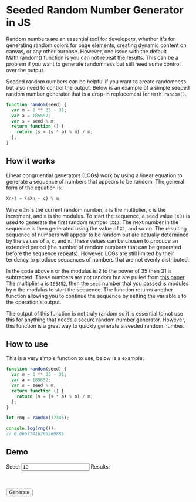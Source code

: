 # Seeded Random Number Generator in JS

Random numbers are an essential tool for developers, whether it's for generating random colors for page elements, creating dynamic content on canvas, or any other purpose. However, one issue with the default Math.random() function is you can not repeat the results. This can be a problem if you want to generate randomness but still need some control over the output.

Seeded random numbers can be helpful if you want to create randomness but also need to control the output. Below is an example of a simple seeded random number generator that is a drop-in replacement for `Math.random()`.

<example>

```javascript
function random(seed) {
  var m = 2 ** 35 - 31;
  var a = 185852;
  var s = seed % m;
  return function () {
    return (s = (s * a) % m) / m;
  };
}
```

</example>

## How it works

Linear congruential generators (LCGs) work by using a linear equation to generate a sequence of numbers that appears to be random. The general form of the equation is:

```javascript
Xn+1 = (aXn + c) % m
```

Where `Xn` is the current random number, `a` is the multiplier, `c` is the increment, and `m` is the modulus. To start the sequence, a seed value `(X0)` is used to generate the first random number `(X1)`. The next number in the sequence is then generated using the value of `X1`, and so on. The resulting sequence of numbers will appear to be random but are actually determined by the values of `a`, `c`, and `m`. These values can be chosen to produce an extended period (the number of random numbers that can be generated before the sequence repeats). However, LCGs are still limited by their tendency to produce sequences of numbers that are not evenly distributed.

In the code above `m` or the modulus is 2 to the power of 35 then 31 is subtracted. These numbers are not random but are pulled from [this paper](https://www.ams.org/journals/mcom/1999-68-225/S0025-5718-99-00996-5/S0025-5718-99-00996-5.pdf). The multiplier `a` is `185852`, then the `seed` number that you passed is modules by `m` the modulus to start the sequence. The function returns another function allowing you to continue the sequence by setting the variable `s` to the operation's output.

The output of this function is not truly random so it is essential to not use this for anything that needs a secure random number generator. However, this function is a great way to quickly generate a seeded random number.

## How to use

This is a very simple function to use, below is a example:

```javascript
function random(seed) {
  var m = 2 ** 35 - 31;
  var a = 185852;
  var s = seed % m;
  return function () {
    return (s = (s * a) % m) / m;
  };
}

let rng = random(12345);

console.log(rng());
// 0.06677416799560885
```

## Demo

<demo>
Seed: <input type="number" value="10" onchange="changeSeed()" id="val"/>
Results: <code id="rng"></code>

<br/><br/>
<input type="button" onclick="genRandom()" value="Generate"/>

<script>
function random(seed) {
    var m = 2 ** 35 - 31
    var a = 185852
    var s = seed % m
    return function () {
        return (s = s * a % m) / m
    }
}

let rng = random(parseFloat(document.querySelector("#val").value));

function genRandom() {
 document.querySelector("#rng").innerHTML = rng();
}

function changeSeed() {
 rng = random(parseFloat(document.querySelector("#val").value));
 genRandom();
}

</script>
</demo>
